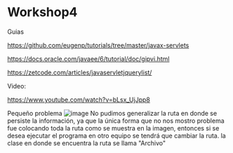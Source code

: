 # Workshop4
Guias

https://github.com/eugenp/tutorials/tree/master/javax-servlets

https://docs.oracle.com/javaee/6/tutorial/doc/gipvi.html

https://zetcode.com/articles/javaservletjquerylist/ 

Video:

https://www.youtube.com/watch?v=bLsx_UjJpp8

Pequeño problema
![image](https://user-images.githubusercontent.com/73041810/117243635-3c019580-adfd-11eb-9e43-61611e3bc3e6.png)
No pudimos generalizar la ruta en donde se persiste la información, ya que la única forma que no nos mostro problema fue colocando toda la ruta como se muestra en la imagen, entonces si se desea ejecutar el programa en otro equipo se tendrá que cambiar la ruta. la clase en donde se encuentra la ruta se llama "Archivo"
